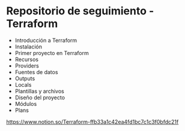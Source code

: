 # Repositorio de seguimiento - Terraform

* Introducción a Terraform
* Instalación
* Primer proyecto en Terraform
* Recursos
* Providers
* Fuentes de datos
* Outputs
* Locals
* Plantillas y archivos
* Diseño del proyecto
* Módulos
* Plans

https://www.notion.so/Terraform-ffb33a1c42ea4fd1bc7c1c3f0bfdc21f
